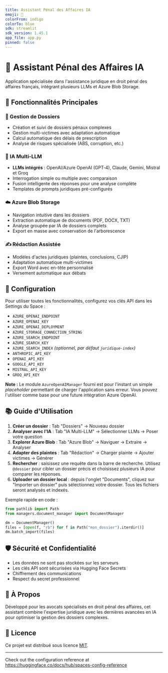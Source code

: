 ```yaml
---
title: Assistant Pénal des Affaires IA
emoji: 💼
colorFrom: indigo
colorTo: blue
sdk: streamlit
sdk_version: 1.45.1
app_file: app.py
pinned: false
---
```


# 💼 Assistant Pénal des Affaires IA

Application spécialisée dans l'assistance juridique en droit pénal des affaires français, intégrant plusieurs LLMs et Azure Blob Storage.

## 🌟 Fonctionnalités Principales

### 📂 Gestion de Dossiers
- Création et suivi de dossiers pénaux complexes
- Gestion multi-victimes avec adaptation automatique
- Calcul automatique des délais de prescription
- Analyse de risques spécialisée (ABS, corruption, etc.)

### 🤖 IA Multi-LLM
- **LLMs intégrés** : OpenAI/Azure OpenAI (GPT‑4), Claude, Gemini, Mistral et Groq
- Interrogation simple ou multiple avec comparaison
- Fusion intelligente des réponses pour une analyse complète
- Templates de prompts juridiques pré-configurés

### ☁️ Azure Blob Storage
- Navigation intuitive dans les dossiers
- Extraction automatique de documents (PDF, DOCX, TXT)
- Analyse groupée par IA de dossiers complets
- Export en masse avec conservation de l'arborescence

### ✍️ Rédaction Assistée
- Modèles d'actes juridiques (plaintes, conclusions, CJIP)
- Adaptation automatique multi-victimes
- Export Word avec en-tête personnalisé
- Versement automatique aux débats

## 🔐 Configuration

Pour utiliser toutes les fonctionnalités, configurez vos clés API dans les Settings du Space :

- `AZURE_OPENAI_ENDPOINT`
- `AZURE_OPENAI_KEY`
- `AZURE_OPENAI_DEPLOYMENT`
- `AZURE_STORAGE_CONNECTION_STRING`
- `AZURE_SEARCH_ENDPOINT`
- `AZURE_SEARCH_KEY`
- `AZURE_SEARCH_INDEX` *(optionnel, par défaut `juridique-index`)*
- `ANTHROPIC_API_KEY`
- `OPENAI_API_KEY`
- `GOOGLE_API_KEY`
- `MISTRAL_API_KEY`
- `GROQ_API_KEY`

**Note :** Le module `AzureOpenAIManager` fourni est pour l'instant un simple
*placeholder* permettant de charger l'application sans erreur. Vous pouvez
l'utiliser comme base pour une future intégration Azure OpenAI.

## 📚 Guide d'Utilisation

1. **Créer un dossier** : Tab "Dossiers" → Nouveau dossier
2. **Analyser avec l'IA** : Tab "IA Multi-LLM" → Sélectionner LLMs → Poser votre question
3. **Explorer Azure Blob** : Tab "Azure Blob" → Naviguer → Extraire → Analyser
4. **Adapter des plaintes** : Tab "Rédaction" → Charger plainte → Ajouter victimes → Générer
5. **Rechercher** : saisissez une requête dans la barre de recherche. Utilisez `@dossier` pour cibler un dossier précis et choisissez plusieurs IA pour comparer les réponses.
6. **Uploader un dossier local** : depuis l'onglet "Documents", cliquez sur "Importer un dossier" puis sélectionnez votre dossier. Tous les fichiers seront analysés et indexés.

Exemple rapide en code :

```python
from pathlib import Path
from managers.document_manager import DocumentManager

dm = DocumentManager()
files = [open(f, "rb") for f in Path("mon_dossier").iterdir()]
dm.batch_import(files)
```

## 🛡️ Sécurité et Confidentialité

- Les données ne sont pas stockées sur les serveurs
- Les clés API sont sécurisées via Hugging Face Secrets
- Chiffrement des communications
- Respect du secret professionnel

## 🤝 À Propos

Développé pour les avocats spécialisés en droit pénal des affaires, cet assistant combine l'expertise juridique avec les dernières avancées en IA pour optimiser la gestion des dossiers complexes.

## 📄 Licence
Ce projet est distribué sous licence [MIT](LICENSE).

---

Check out the configuration reference at https://huggingface.co/docs/hub/spaces-config-reference